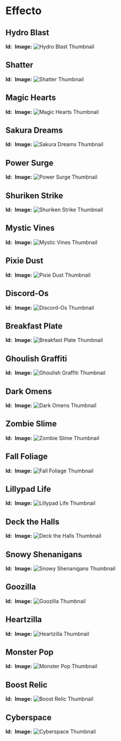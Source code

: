 # Effecto

## Hydro Blast
**Id:** `󠀱󠀱󠀳󠀹󠀳󠀲󠀳󠀰󠀷󠀵󠀵󠀱󠀹󠀸󠀵󠀲󠀶󠀲󠀵`
**Image:** ![Hydro Blast Thumbnail](https://cdn.discordapp.com/assets/profile_effects/effects/b17d139f2e9/splash/thumbnail.png)

## Shatter
**Id:** `󠀱󠀱󠀳󠀹󠀳󠀲󠀳󠀰󠀹󠀳󠀱󠀱󠀴󠀹󠀶󠀲󠀰󠀲󠀱`
**Image:** ![Shatter Thumbnail](https://cdn.discordapp.com/assets/profile_effects/effects/b17d139f2e9/earthquake/thumbnail.png)

## Magic Hearts
**Id:** `󠀱󠀱󠀳󠀹󠀳󠀲󠀳󠀱󠀰󠀰󠀱󠀲󠀷󠀸󠀳󠀴󠀲󠀲󠀳`
**Image:** ![Magic Hearts Thumbnail](https://cdn.discordapp.com/assets/profile_effects/effects/b17d139f2e9/magic-girl/thumbnail.png)

## Sakura Dreams
**Id:** `󠀱󠀱󠀷󠀴󠀴󠀶󠀰󠀹󠀱󠀲󠀶󠀹󠀹󠀱󠀹󠀱󠀳󠀳󠀶`
**Image:** ![Sakura Dreams Thumbnail](https://cdn.discordapp.com/assets/profile_effects/effects/b17d139f2e9/sakura/thumbnail.png)

## Power Surge
**Id:** `󠀱󠀱󠀳󠀹󠀳󠀲󠀳󠀱󠀰󠀱󠀴󠀴󠀴󠀸󠀴󠀵󠀶󠀹󠀰`
**Image:** ![Power Surge Thumbnail](https://cdn.discordapp.com/assets/profile_effects/effects/b17d139f2e9/sayan/thumbnail.png)

## Shuriken Strike
**Id:** `󠀱󠀱󠀳󠀹󠀳󠀲󠀳󠀱󠀰󠀰󠀵󠀶󠀸󠀲󠀴󠀴󠀳󠀵󠀶`
**Image:** ![Shuriken Strike Thumbnail](https://cdn.discordapp.com/assets/profile_effects/effects/b17d139f2e9/shuriken/thumbnail.png)

## Mystic Vines
**Id:** `󠀱󠀱󠀳󠀹󠀳󠀲󠀳󠀰󠀹󠀸󠀸󠀱󠀰󠀸󠀲󠀲󠀶󠀹󠀶`
**Image:** ![Mystic Vines Thumbnail](https://cdn.discordapp.com/assets/profile_effects/effects/2e46d5d2d9e/vines/thumbnail.png)

## Pixie Dust
**Id:** `󠀱󠀱󠀳󠀹󠀳󠀲󠀳󠀰󠀹󠀹󠀲󠀵󠀱󠀲󠀳󠀲󠀸󠀲󠀹`
**Image:** ![Pixie Dust Thumbnail](https://cdn.discordapp.com/assets/profile_effects/effects/b17d139f2e9/fairy/thumbnail.png)

## Discord-Os
**Id:** `󠀱󠀱󠀳󠀹󠀳󠀲󠀳󠀰󠀹󠀵󠀳󠀰󠀴󠀳󠀹󠀲󠀸󠀶󠀴`
**Image:** ![Discord-Os Thumbnail](https://cdn.discordapp.com/assets/profile_effects/effects/2023-9-25/cereal/thumbnail.png)

## Breakfast Plate
**Id:** `󠀱󠀱󠀳󠀹󠀳󠀲󠀳󠀰󠀹󠀵󠀷󠀴󠀴󠀷󠀹󠀰󠀵󠀶󠀹`
**Image:** ![Breakfast Plate Thumbnail](https://cdn.discordapp.com/assets/profile_effects/effects/2023-9-25/plate/thumbnail.png)

## Ghoulish Graffiti
**Id:** `󠀱󠀱󠀳󠀹󠀳󠀲󠀳󠀱󠀰󠀱󠀸󠀸󠀱󠀰󠀶󠀱󠀴󠀶󠀷`
**Image:** ![Ghoulish Graffiti Thumbnail](https://cdn.discordapp.com/assets/profile_effects/effects/2023-10-11/punk-girl/thumbnail.png)

## Dark Omens
**Id:** `󠀱󠀱󠀳󠀹󠀳󠀲󠀳󠀱󠀰󠀲󠀷󠀵󠀳󠀴󠀶󠀸󠀵󠀴󠀶`
**Image:** ![Dark Omens Thumbnail](https://cdn.discordapp.com/assets/profile_effects/effects/b17d139f2e9/ghost-skull/thumbnail.png)

## Zombie Slime
**Id:** `󠀱󠀱󠀳󠀹󠀳󠀲󠀳󠀰󠀹󠀴󠀴󠀳󠀱󠀹󠀷󠀳󠀴󠀲󠀷`
**Image:** ![Zombie Slime Thumbnail](https://cdn.discordapp.com/assets/profile_effects/effects/b17d139f2e9/zombie-slime/thumbnail.png)

## Fall Foliage
**Id:** `󠀱󠀱󠀵󠀹󠀲󠀷󠀷󠀰󠀱󠀶󠀵󠀷󠀱󠀴󠀴󠀹󠀴󠀰󠀴`
**Image:** ![Fall Foliage Thumbnail](https://cdn.discordapp.com/assets/profile_effects/effects/2023-9-25/leaves/thumbnail.png)

## Lillypad Life
**Id:** `󠀱󠀱󠀵󠀹󠀲󠀷󠀵󠀷󠀳󠀳󠀷󠀶󠀴󠀵󠀵󠀰󠀷󠀲󠀸`
**Image:** ![Lillypad Life Thumbnail](https://cdn.discordapp.com/assets/profile_effects/effects/2023-9-25/rain/thumbnail.png)

## Deck the Halls
**Id:** `󠀱󠀱󠀴󠀶󠀳󠀲󠀸󠀹󠀶󠀰󠀴󠀸󠀱󠀸󠀸󠀶󠀳󠀱󠀸`
**Image:** ![Deck the Halls Thumbnail](https://cdn.discordapp.com/assets/profile_effects/effects/2023-11-22/deck-the-halls/thumbnail.png)

## Snowy Shenanigans
**Id:** `󠀱󠀱󠀴󠀶󠀳󠀲󠀸󠀹󠀶󠀰󠀹󠀵󠀱󠀶󠀶󠀸󠀷󠀷󠀷`
**Image:** ![Snowy Shenanigans Thumbnail](https://cdn.discordapp.com/assets/profile_effects/effects/2023-11-28/snowy-shenanigans/thumbnail.png)

## Goozilla
**Id:** `󠀱󠀱󠀷󠀹󠀴󠀹󠀳󠀵󠀱󠀵󠀱󠀲󠀶󠀸󠀹󠀸󠀸󠀰󠀹`
**Image:** ![Goozilla Thumbnail](https://cdn.discordapp.com/assets/profile_effects/effects/2023-11-29/goozilla/thumbnail.png)

## Heartzilla
**Id:** `󠀱󠀱󠀷󠀹󠀴󠀹󠀳󠀵󠀱󠀵󠀱󠀲󠀶󠀸󠀹󠀸󠀸󠀱󠀲`
**Image:** ![Heartzilla Thumbnail](https://cdn.discordapp.com/assets/profile_effects/effects/2023-11-29/heartzilla/thumbnail.png)

## Monster Pop
**Id:** `󠀱󠀱󠀷󠀹󠀴󠀹󠀳󠀵󠀱󠀵󠀱󠀲󠀶󠀸󠀹󠀸󠀸󠀱󠀵`
**Image:** ![Monster Pop Thumbnail](https://cdn.discordapp.com/assets/profile_effects/effects/2023-11-29/monster-pop/thumbnail.png)

## Boost Relic
**Id:** `󠀱󠀱󠀳󠀹󠀳󠀲󠀳󠀰󠀹󠀷󠀹󠀳󠀰󠀰󠀲󠀷󠀰󠀶󠀸`
**Image:** ![Boost Relic Thumbnail](https://cdn.discordapp.com/assets/profile_effects/effects/2023-11-7/boost-relic/thumbnail.png)

## Cyberspace
**Id:** `󠀱󠀱󠀳󠀹󠀳󠀲󠀳󠀰󠀹󠀸󠀳󠀷󠀰󠀴󠀲󠀴󠀹󠀳󠀳`
**Image:** ![Cyberspace Thumbnail](https://cdn.discordapp.com/assets/profile_effects/effects/2023-11-7/cyberspace/thumbnail.png)
